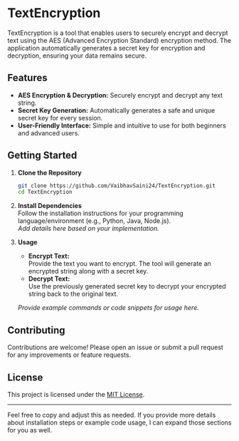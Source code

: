 

# TextEncryption

TextEncryption is a tool that enables users to securely encrypt and decrypt text using the AES (Advanced Encryption Standard) encryption method. The application automatically generates a secret key for encryption and decryption, ensuring your data remains secure.

## Features

- **AES Encryption & Decryption:** Securely encrypt and decrypt any text string.
- **Secret Key Generation:** Automatically generates a safe and unique secret key for every session.
- **User-Friendly Interface:** Simple and intuitive to use for both beginners and advanced users.

## Getting Started

1. **Clone the Repository**
   ```bash
   git clone https://github.com/VaibhavSaini24/TextEncryption.git
   cd TextEncryption
   ```

2. **Install Dependencies**  
   Follow the installation instructions for your programming language/environment (e.g., Python, Java, Node.js).  
   _*Add details here based on your implementation.*_

3. **Usage**  
   - **Encrypt Text:**  
     Provide the text you want to encrypt. The tool will generate an encrypted string along with a secret key.
   - **Decrypt Text:**  
     Use the previously generated secret key to decrypt your encrypted string back to the original text.

   _*Provide example commands or code snippets for usage here.*_

## Contributing

Contributions are welcome! Please open an issue or submit a pull request for any improvements or feature requests.

## License

This project is licensed under the [MIT License](LICENSE).

---

Feel free to copy and adjust this as needed. If you provide more details about installation steps or example code usage, I can expand those sections for you as well.